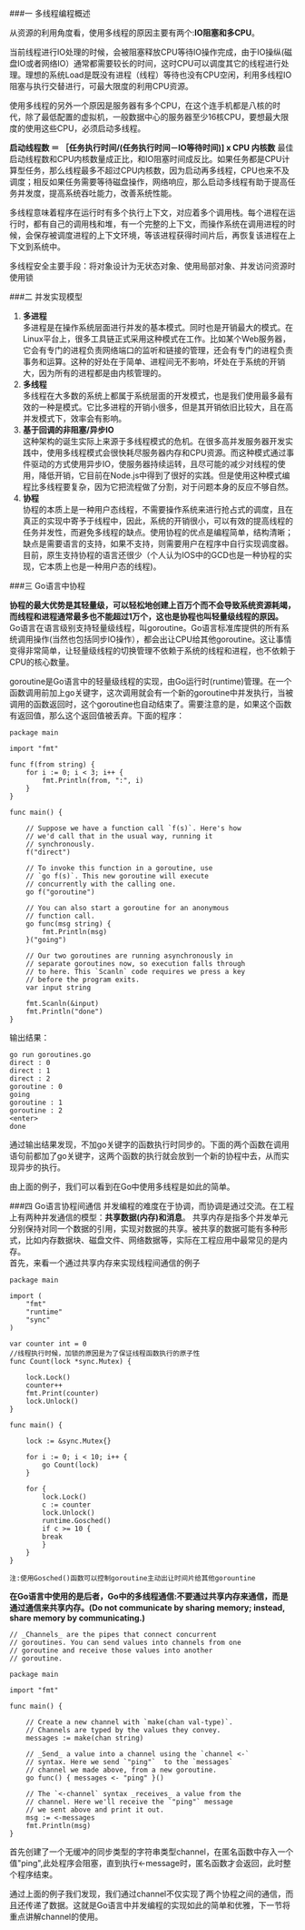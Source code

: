 ###一 多线程编程概述 

从资源的利用角度看，使用多线程的原因主要有两个:**IO阻塞和多CPU**。

当前线程进行IO处理的时候，会被阻塞释放CPU等待IO操作完成，由于IO操纵(磁盘IO或者网络IO）通常都需要较长的时间，这时CPU可以调度其它的线程进行处理。理想的系统Load是既没有进程（线程）等待也没有CPU空闲，利用多线程IO阻塞与执行交替进行，可最大限度的利用CPU资源。

使用多线程的另外一个原因是服务器有多个CPU，在这个连手机都是八核的时代，除了最低配置的虚拟机，一般数据中心的服务器至少16核CPU，要想最大限度的使用这些CPU，必须启动多线程。

**启动线程数 ＝ ［任务执行时间/(任务执行时间－IO等待时间)] x CPU 内核数**
最佳启动线程数和CPU内核数量成正比，和IO阻塞时间成反比。如果任务都是CPU计算型任务，那么线程最多不超过CPU内核数，因为启动再多线程，CPU也来不及调度；相反如果任务需要等待磁盘操作，网络响应，那么启动多线程有助于提高任务并发度，提高系统吞吐能力，改善系统性能。

多线程意味着程序在运行时有多个执行上下文，对应着多个调用栈。每个进程在运行时，都有自己的调用栈和堆，有一个完整的上下文，而操作系统在调用进程的时候，会保存被调度进程的上下文环境，等该进程获得时间片后，再恢复该进程在上下文到系统中。

多线程安全主要手段：将对象设计为无状态对象、使用局部对象、并发访问资源时使用锁

###二 并发实现模型

1. **多进程**   
	多进程是在操作系统层面进行并发的基本模式。同时也是开销最大的模式。在Linux平台上，很多工具链正式采用这种模式在工作。比如某个Web服务器，它会有专门的进程负责网络端口的监听和链接的管理，还会有专门的进程负责事务和运算。这种的好处在于简单、进程间无不影响，坏处在于系统的开销大，因为所有的进程都是由内核管理的。    
2. **多线程**  
    多线程在大多数的系统上都属于系统层面的开发模式，也是我们使用最多最有效的一种是模式。它比多进程的开销小很多，但是其开销依旧比较大，且在高并发模式下，效率会有影响。
3. **基于回调的非阻塞/异步IO**  
	这种架构的诞生实际上来源于多线程模式的危机。在很多高并发服务器开发实践中，使用多线程模式会很快耗尽服务器内存和CPU资源。而这种模式通过事件驱动的方式使用异步IO，使服务器持续运转，且尽可能的减少对线程的使用，降低开销，它目前在Node.js中得到了很好的实践。但是使用这种模式编程比多线程要复杂，因为它把流程做了分割，对于问题本身的反应不够自然。
4. **协程**  
	协程的本质上是一种用户态线程，不需要操作系统来进行抢占式的调度，且在真正的实现中寄予于线程中，因此，系统的开销很小，可以有效的提高线程的任务并发性，而避免多线程的缺点。使用协程的优点是编程简单，结构清晰；缺点是需要语言的支持，如果不支持，则需要用户在程序中自行实现调度器。目前，原生支持协程的语言还很少（个人认为IOS中的GCD也是一种协程的实现，它本质上也是一种用户态的线程)。

###三 Go语言中协程  

**协程的最大优势是其轻量级，可以轻松地创建上百万个而不会导致系统资源耗竭，而线程和进程通常最多也不能超过1万个，这也是协程也叫轻量级线程的原因。**  
Go语言在语言级别支持轻量级线程，叫goroutine。Go语言标准库提供的所有系统调用操作(当然也包括同步IO操作），都会出让CPU给其他goroutine。这让事情变得非常简单，让轻量级线程的切换管理不依赖于系统的线程和进程，也不依赖于CPU的核心数量。

goroutine是Go语言中的轻量级线程的实现，由Go运行时(runtime)管理。在一个函数调用前加上go关键字，这次调用就会有一个新的goroutine中并发执行，当被调用的函数返回时，这个goroutine也自动结束了。需要注意的是，如果这个函数有返回值，那么这个返回值被丢弃。下面的程序：

	package main

	import "fmt"

	func f(from string) {
    	for i := 0; i < 3; i++ {
       	    fmt.Println(from, ":", i)
    	}
	}

	func main() {

    	// Suppose we have a function call `f(s)`. Here's how
    	// we'd call that in the usual way, running it
    	// synchronously.
    	f("direct")

    	// To invoke this function in a goroutine, use
   		// `go f(s)`. This new goroutine will execute
    	// concurrently with the calling one.
   	    go f("goroutine")

    	// You can also start a goroutine for an anonymous
    	// function call.
    	go func(msg string) {
        	fmt.Println(msg)
    	}("going")

    	// Our two goroutines are running asynchronously in
    	// separate goroutines now, so execution falls through
    	// to here. This `Scanln` code requires we press a key
    	// before the program exits.
    	var input string

   	 	fmt.Scanln(&input)
   	 	fmt.Println("done")
	}

输出结果：   
     
	go run goroutines.go
	direct : 0
	direct : 1
	direct : 2
	goroutine : 0
	going
	goroutine : 1
	goroutine : 2
	<enter>
	done

通过输出结果发现，不加go关键字的函数执行时同步的。下面的两个函数在调用语句前都加了go关键字，这两个函数的执行就会放到一个新的协程中去，从而实现异步的执行。

由上面的例子，我们可以看到在Go中使用多线程是如此的简单。

###四 Go语言协程间通信
并发编程的难度在于协调，而协调是通过交流。在工程上有两种并发通信的模型：**共享数据(内存)和消息**。
共享内存是指多个并发单元分别保持对同一个数据的引用，实现对数据的共享。被共享的数据可能有多种形式，比如内存数据块、磁盘文件、网络数据等，实际在工程应用中最常见的是内存。  
首先，来看一个通过共享内存来实现线程间通信的例子

	package main

	import (
		"fmt"
		"runtime"
		"sync"
	)

	var counter int = 0
    //线程执行时候，加锁的原因是为了保证线程函数执行的原子性
	func Count(lock *sync.Mutex) {

		lock.Lock()
		counter++
		fmt.Print(counter)
		lock.Unlock()
	}

	func main() {

		lock := &sync.Mutex{}

		for i := 0; i < 10; i++ {
			go Count(lock)
		}

		for {
			lock.Lock()
			c := counter
			lock.Unlock()
			runtime.Gosched()
			if c >= 10 {
			break
			}
		}
	}

	注:使用Gosched()函数可以控制goroutine主动出让时间片给其他gorountine


**在Go语言中使用的是后者，Go中的多线程通信:不要通过共享内存来通信，而是通过通信来共享内存。(Do not communicate by sharing memory; instead, share memory by communicating.)**  

	// _Channels_ are the pipes that connect concurrent
	// goroutines. You can send values into channels from one
	// goroutine and receive those values into another
	// goroutine.

	package main

	import "fmt"

	func main() {

    	// Create a new channel with `make(chan val-type)`.
    	// Channels are typed by the values they convey.
    	messages := make(chan string)

    	// _Send_ a value into a channel using the `channel <-`
    	// syntax. Here we send `"ping"`  to the `messages`
    	// channel we made above, from a new goroutine.
    	go func() { messages <- "ping" }()

    	// The `<-channel` syntax _receives_ a value from the
    	// channel. Here we'll receive the `"ping"` message
   	    // we sent above and print it out.
   	    msg := <-messages
        fmt.Println(msg)
	}
首先创建了一个无缓冲的同步类型的字符串类型channel，在匿名函数中存入一个值"ping",此处程序会阻塞，直到执行<-message时，匿名函数才会返回，此时整个程序结束。

通过上面的例子我们发现，我们通过channel不仅实现了两个协程之间的通信，而且还传递了数据。这就是Go语言中并发编程的实现如此的简单和优雅，下一节将重点讲解channel的使用。